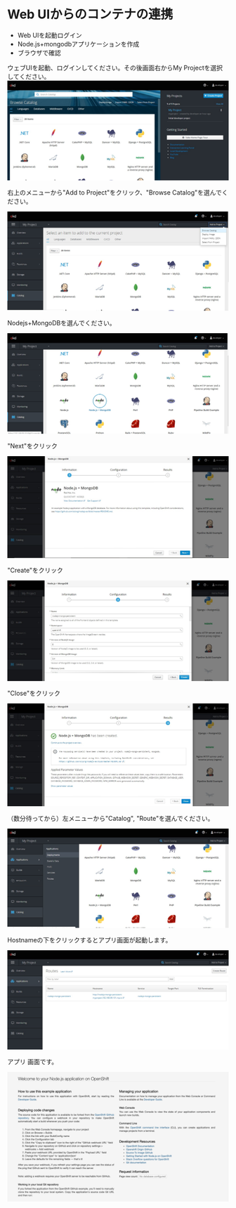 # Web UIからのコンテナの連携

- Web UIを起動ログイン
- Node.js+mongodbアプリケーションを作成
- ブラウザで確認

ウェブUIを起動、ログインしてください。その後画面右からMy Projectを選択してください。
![OpenShift1](https://github.com/osonoi/minishift/blob/master/image/1.jpg "1")

右上のメニューから"Add to Project"をクリック、"Browse Catalog"を選んでください。

![OpenShift2](https://github.com/osonoi/minishift/blob/master/image/2.jpg "2")

Nodejs+MongoDBを選んでください。

![OpenShift3](https://github.com/osonoi/minishift/blob/master/image/3.jpg "3")

"Next"をクリック

![OpenShift4](https://github.com/osonoi/minishift/blob/master/image/4.jpg "4")

"Create"をクリック

![OpenShift5](https://github.com/osonoi/minishift/blob/master/image/5.jpg "5")
  
"Close"をクリック

![OpenShift6](https://github.com/osonoi/minishift/blob/master/image/6.jpg "6")

（数分待ってから）左メニューから"Catalog", "Route"を選んでください。

![OpenShift7](https://github.com/osonoi/minishift/blob/master/image/7.jpg "7")

Hostnameの下をクリックするとアプリ画面が起動します。

![OpenShift8](https://github.com/osonoi/minishift/blob/master/image/8.jpg "8")

アプリ    画面です。

![OpenShift9](https://github.com/osonoi/minishift/blob/master/image/9.jpg "9")



